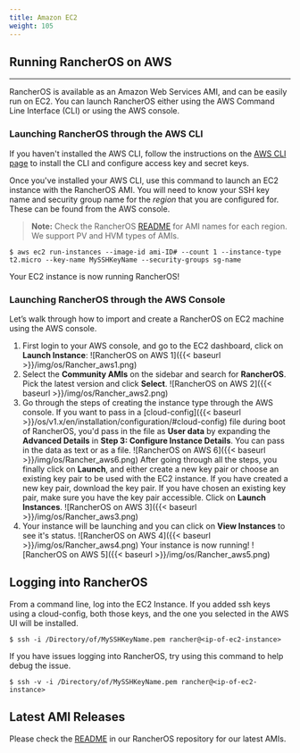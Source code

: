 ```yaml
---
title: Amazon EC2
weight: 105
---
```


## Running RancherOS on AWS
----

RancherOS is available as an Amazon Web Services AMI, and can be easily run on EC2. You can launch RancherOS either using the AWS Command Line Interface (CLI) or using the AWS console.

### Launching RancherOS through the AWS CLI

If you haven't installed the AWS CLI, follow the instructions on the [AWS CLI page](http://aws.amazon.com/cli/) to install the CLI and configure access key and secret keys.

Once you've installed your AWS CLI, use this command to launch an EC2 instance with the RancherOS AMI. You will need to know your SSH key name and security group name for the _region_ that you are configured for. These can be found from the AWS console.

> **Note:** Check the RancherOS [README](https://github.com/rancher/os/blob/master/README.md) for AMI names for each region. We support PV and HVM types of AMIs.

```
$ aws ec2 run-instances --image-id ami-ID# --count 1 --instance-type t2.micro --key-name MySSHKeyName --security-groups sg-name
```

Your EC2 instance is now running RancherOS!

### Launching RancherOS through the AWS Console

Let’s walk through how to import and create a RancherOS on EC2 machine using the AWS console.


1. First login to your AWS console, and go to the EC2 dashboard, click on **Launch Instance**:
    ![RancherOS on AWS 1]({{< baseurl >}}/img/os/Rancher_aws1.png)
2. Select the **Community AMIs** on the sidebar and search for **RancherOS**. Pick the latest version and click **Select**.
    ![RancherOS on AWS 2]({{< baseurl >}}/img/os/Rancher_aws2.png)
3. Go through the steps of creating the instance type through the AWS console. If you want to pass in a [cloud-config]({{< baseurl >}}/os/v1.x/en/installation/configuration/#cloud-config) file during boot of RancherOS, you'd pass in the file as **User data** by expanding the **Advanced Details** in **Step 3: Configure Instance Details**. You can pass in the data as text or as a file.
    ![RancherOS on AWS 6]({{< baseurl >}}/img/os/Rancher_aws6.png)
     After going through all the steps, you finally click on **Launch**, and either create a new key pair or choose an existing key pair to be used with the EC2 instance. If you have created a new key pair, download the key pair. If you have chosen an existing key pair, make sure you have the key pair accessible. Click on **Launch Instances**.
    ![RancherOS on AWS 3]({{< baseurl >}}/img/os/Rancher_aws3.png)
4. Your instance will be launching and you can click on **View Instances** to see it's status.
    ![RancherOS on AWS 4]({{< baseurl >}}/img/os/Rancher_aws4.png)
    Your instance is now running!
    ![RancherOS on AWS 5]({{< baseurl >}}/img/os/Rancher_aws5.png)

## Logging into RancherOS

From a command line, log into the EC2 Instance. If you added ssh keys using a cloud-config,
both those keys, and the one you selected in the AWS UI will be installed.

```
$ ssh -i /Directory/of/MySSHKeyName.pem rancher@<ip-of-ec2-instance>
```

If you have issues logging into RancherOS, try using this command to help debug the issue.

```
$ ssh -v -i /Directory/of/MySSHKeyName.pem rancher@<ip-of-ec2-instance>
```

## Latest AMI Releases

Please check the [README](https://github.com/rancher/os/blob/master/README.md) in our RancherOS repository for our latest AMIs.
